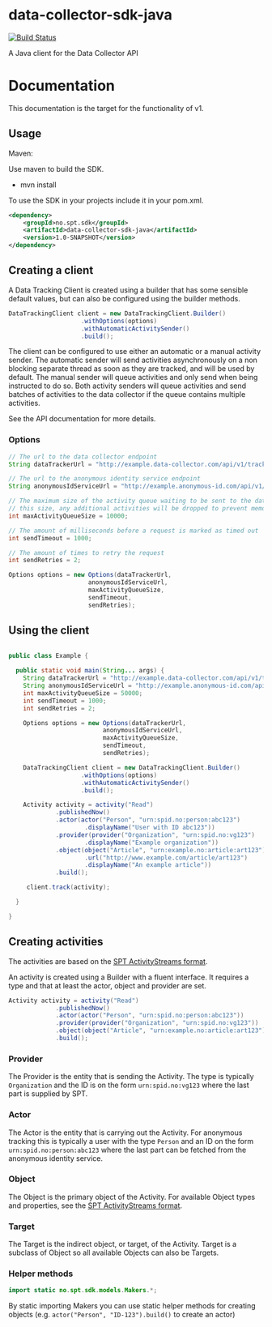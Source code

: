 # data-collector-sdk-java
[![Build Status](https://travis-ci.org/schibsted/sdk-java-event-tracking.svg)](https://travis-ci.org/schibsted/sdk-java-event-tracking)

A Java client for the Data Collector API

# Documentation
This documentation is the target for the functionality of v1.

## Usage
Maven:

Use maven to build the SDK.

- mvn install

To use the SDK in your projects include it in your pom.xml.

```xml
<dependency>
    <groupId>no.spt.sdk</groupId>
    <artifactId>data-collector-sdk-java</artifactId>
    <version>1.0-SNAPSHOT</version>
</dependency>
```

## Creating a client
A Data Tracking Client is created using a builder that has some sensible default values, but can also be configured
using the builder methods.

```java
DataTrackingClient client = new DataTrackingClient.Builder()
                    .withOptions(options)
                    .withAutomaticActivitySender()
                    .build();
```

The client can be configured to use either an automatic or a manual activity sender. The automatic sender will send
activities asynchronously on a non blocking separate thread as soon as they are tracked, and will be used by default. The manual
sender will queue activities and only send when being instructed to do so. Both activity senders will queue activities
and send batches of activities to the data collector if the queue contains multiple activities.

See the API documentation for more details.

### Options
```java
// The url to the data collector endpoint
String dataTrackerUrl = "http://example.data-collector.com/api/v1/track";

// The url to the anonymous identity service endpoint
String anonymousIdServiceUrl = "http://example.anonymous-id.com/api/v1/identify";

// The maximum size of the activity queue waiting to be sent to the data collector. If the queue reaches
// this size, any additional activities will be dropped to prevent memory problems.
int maxActivityQueueSize = 10000;

// The amount of milliseconds before a request is marked as timed out
int sendTimeout = 1000;

// The amount of times to retry the request
int sendRetries = 2;

Options options = new Options(dataTrackerUrl,
                      anonymousIdServiceUrl,
                      maxActivityQueueSize,
                      sendTimeout,
                      sendRetries);
```

## Using the client

```java

public class Example {

  public static void main(String... args) {
    String dataTrackerUrl = "http://example.data-collector.com/api/v1/track";
    String anonymousIdServiceUrl = "http://example.anonymous-id.com/api/v1/identify";
    int maxActivityQueueSize = 50000;
    int sendTimeout = 1000;
    int sendRetries = 2;

    Options options = new Options(dataTrackerUrl,
                          anonymousIdServiceUrl,
                          maxActivityQueueSize,
                          sendTimeout,
                          sendRetries);

    DataTrackingClient client = new DataTrackingClient.Builder()
                    .withOptions(options)
                    .withAutomaticActivitySender()
                    .build();

    Activity activity = activity("Read")
             .publishedNow()
             .actor(actor("Person", "urn:spid.no:person:abc123")
                     .displayName("User with ID abc123"))
             .provider(provider("Organization", "urn:spid.no:vg123")
                     .displayName("Example organization"))
             .object(object("Article", "urn:example.no:article:art123")
                     .url("http://www.example.com/article/art123")
                     .displayName("An example article"))
             .build();

     client.track(activity);

  }

}
```

## Creating activities
The activities are based on the [SPT ActivityStreams format](https://github.com/schibsted/activitystream-events).

An activity is created using a Builder with a fluent interface. It requires a type and that at least the actor, object
and provider are set.

```java
Activity activity = activity("Read")
             .publishedNow()
             .actor(actor("Person", "urn:spid.no:person:abc123"))
             .provider(provider("Organization", "urn:spid.no:vg123"))
             .object(object("Article", "urn:example.no:article:art123"))
             .build();
```

### Provider
The Provider is the entity that is sending the Activity. The type is typically `Organization` and the ID is on the form
 `urn:spid.no:vg123` where the last part is supplied by SPT.

### Actor
The Actor is the entity that is carrying out the Activity. For anonymous tracking this is typically a user with the type
`Person` and an ID on the form `urn:spid.no:person:abc123` where the last part can be fetched from the anonymous identity
service.

### Object
The Object is the primary object of the Activity. For available Object types and properties, see the
[SPT ActivityStreams format](https://github.com/schibsted/activitystream-events).

### Target
The Target is the indirect object, or target, of the Activity. Target is a subclass of Object so all available Objects
 can also be Targets.

### Helper methods
```java
import static no.spt.sdk.models.Makers.*;
```
By static importing Makers you can use static helper methods for creating objects
(e.g. `actor("Person", "ID-123").build()` to create an actor)
